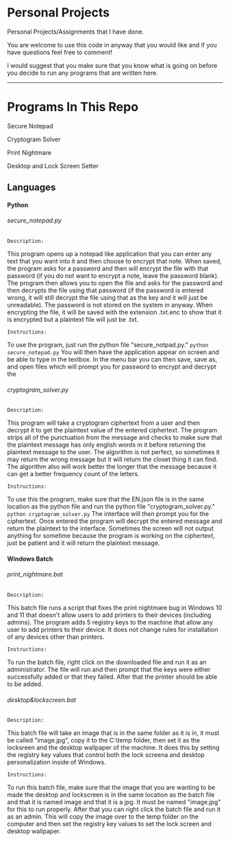 # Personal Projects

Personal Projects/Assignments that I have done.

You are welcome to use this code in anyway that you would like and if you have questions feel free to comment!

I would suggest that you make sure that you know what is going on before you decide to run any programs that are written here.

---

# Programs In This Repo

Secure Notepad

Cryptogram Solver

Print Nightmare

Desktop and Lock Screen Setter

## Languages

#### Python

###### secure_notepad.py

    Description:

This program opens up a notepad like application that you can enter any text that you want into it and then choose to encrypt that note. When saved, the program asks for a password and then will encrypt the file with that password (if you do not want to encrypt a note, leave the password blank). The program then allows you to open the file and asks for the password and then decrypts the file using that password (if the password is entered wrong, it will still decrypt the file using that as the key and it will just be unreadable). The password is not stored on the system in anyway. When encrypting the file, it will be saved with the extension .txt.enc to show that it is encrypted but a plaintext file will just be .txt.

    Instructions:

To use the program, just run the python file "secure_notpad.py." `python secure_notepad.py` You will then have the application appear on screen and be able to type in the textbox. In the menu bar you can then save, save as, and open files which will prompt you for password to encrypt and decrypt the

###### cryptogram_solver.py

    Description:

This program will take a cryptogram ciphertext from a user and then decrypt it to get the plaintext value of the entered ciphertext. The program strips all of the punctuation from the message and checks to make sure that the plaintext message has only english words in it before returning the plaintext message to the user. The algorithm is not perfect, so sometimes it may return the wrong message but it will return the closet thing it can find. The algorithm also will work better the longer that the message because it can get a better frequency count of the letters.

    Instructions:

To use this the program, make sure that the EN.json file is in the same location as the python file and run the python file "cryptogram_solver.py." `python cryptogram_solver.py` The interface will then prompt you for the ciphertext. Once entered the program will decrypt the entered message and return the plaintext to the interface. Sometimes the screen will not output anything for sometime because the program is working on the ciphertext, just be patient and it will return the plaintext message.

#### Windows Batch

###### print_nightmare.bat

    Description:

This batch file runs a script that fixes the print nightmare bug in Windows 10 and 11 that doesn't allow users to add printers to their devices (including admins). The program adds 5 registry keys to the machine that allow any user to add printers to their device. It does not change rules for installation of any devices other than printers.

    Instructions:

To run the batch file, right click on the downloaded file and run it as an administrator. The file will run and then prompt that the keys were either successfully added or that they failed. After that the printer should be able to be added.

###### desktop&lockscreen.bat

    Description:

This batch file will take an image that is in the same folder as it is in, it must be called "image.jpg", copy it to the C:\temp folder, then set it as the locksreen and the desktop wallpaper of the machine. It does this by setting the registry key values that control both the lock screena and desktop personalization inside of Windows.

    Instructions:
    
To run this batch file, make sure that the image that you are wanting to be made the desktop and lockscreen is in the same location as the batch file and that it is named image and that it is a jpg. It must be named "image.jpg" for this to run properly. After that you can right click the batch file and run it as an admin. This will copy the image over to the temp folder on the computer and then set the registry key values to set the lock screen and desktop wallpaper.
